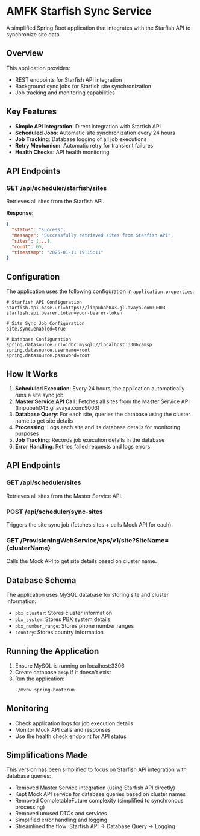 # AMFK Starfish Sync Service

A simplified Spring Boot application that integrates with the Starfish API to synchronize site data.

## Overview

This application provides:
- REST endpoints for Starfish API integration
- Background sync jobs for Starfish site synchronization  
- Job tracking and monitoring capabilities

## Key Features

- **Simple API Integration**: Direct integration with Starfish API
- **Scheduled Jobs**: Automatic site synchronization every 24 hours
- **Job Tracking**: Database logging of all job executions
- **Retry Mechanism**: Automatic retry for transient failures
- **Health Checks**: API health monitoring

## API Endpoints

### GET /api/scheduler/starfish/sites
Retrieves all sites from the Starfish API.

**Response:**
```json
{
  "status": "success",
  "message": "Successfully retrieved sites from Starfish API",
  "sites": [...],
  "count": 65,
  "timestamp": "2025-01-11 19:15:11"
}
```

## Configuration

The application uses the following configuration in `application.properties`:

```properties
# Starfish API Configuration
starfish.api.base.url=https://linpubah043.gl.avaya.com:9003
starfish.api.bearer.token=your-bearer-token

# Site Sync Job Configuration
site.sync.enabled=true

# Database Configuration
spring.datasource.url=jdbc:mysql://localhost:3306/amsp
spring.datasource.username=root
spring.datasource.password=root
```

## How It Works

1. **Scheduled Execution**: Every 24 hours, the application automatically runs a site sync job
2. **Master Service API Call**: Fetches all sites from the Master Service API (linpubah043.gl.avaya.com:9003)
3. **Database Query**: For each site, queries the database using the cluster name to get site details
4. **Processing**: Logs each site and its database details for monitoring purposes
5. **Job Tracking**: Records job execution details in the database
6. **Error Handling**: Retries failed requests and logs errors

## API Endpoints

### GET /api/scheduler/sites
Retrieves all sites from the Master Service API.

### POST /api/scheduler/sync-sites
Triggers the site sync job (fetches sites + calls Mock API for each).

### GET /ProvisioningWebService/sps/v1/site?SiteName={clusterName}
Calls the Mock API to get site details based on cluster name.

## Database Schema

The application uses MySQL database for storing site and cluster information:

- `pbx_cluster`: Stores cluster information
- `pbx_system`: Stores PBX system details
- `pbx_number_range`: Stores phone number ranges
- `country`: Stores country information

## Running the Application

1. Ensure MySQL is running on localhost:3306
2. Create database `amsp` if it doesn't exist
3. Run the application:
   ```bash
   ./mvnw spring-boot:run
   ```

## Monitoring

- Check application logs for job execution details
- Monitor Mock API calls and responses
- Use the health check endpoint for API status

## Simplifications Made

This version has been simplified to focus on Starfish API integration with database queries:
- Removed Master Service integration (using Starfish API directly)
- Kept Mock API service for database queries based on cluster names
- Removed CompletableFuture complexity (simplified to synchronous processing)
- Removed unused DTOs and services
- Simplified error handling and logging
- Streamlined the flow: Starfish API → Database Query → Logging